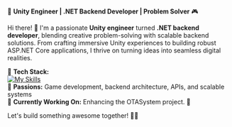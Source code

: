 🚀 **Unity Engineer | .NET Backend Developer | Problem Solver** 🎮  

Hi there! 👋 I'm a passionate **Unity engineer** turned **.NET backend developer**, blending creative problem-solving with scalable backend solutions. From crafting immersive Unity experiences to building robust ASP.NET Core applications, I thrive on turning ideas into seamless digital realities.  

🔹 **Tech Stack:**  
[![My Skills](https://skillicons.dev/icons?i=cs,unity,dotnet,mysql,visualstudio,vscode,rider,github,bitbucket)](https://skillicons.dev)  
🔹 **Passions:** Game development, backend architecture, APIs, and scalable systems  
🔹 **Currently Working On:** Enhancing the OTASystem project. 💬  


Let's build something awesome together! 🚀💡

<!---
AyeshaAlam114/AyeshaAlam114 is a ✨ special ✨ repository because its `README.md` (this file) appears on your GitHub profile.
You can click the Preview link to take a look at your changes.
--->
